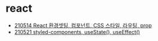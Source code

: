 # react

- [210514 React 환경셋팅, 컴포넌트, CSS 스타일, 라우팅, prop](./210514)
- [210521 styled-components, useState(), useEffect()](./210521)
